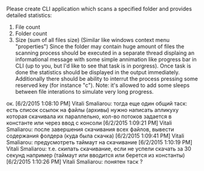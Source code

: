 Please create CLI application which scans a specified folder and provides detailed statistics:
1. File count
2. Folder count
3. Size (sum of all files size)
(Similar like windows context menu "properties")
Since the folder may contain huge amount of files the scanning process should be executed in a separate thread displaing an informational message with some simple annimation like progress bar in CLI (up to you, but I'd like to see that task is in porgress). Once task is done the statistics should be displayed in the output immediately. Additionally there should be ability to interrut the process pressing some reserved key (for instance "c").
Note: it's allowed to add some sleeps between file interations to simulate very long progress.

ок.
[6/2/2015 1:08:10 PM] Vitali Smaliarou: тогда еще один общий таск:
есть список ссылок на файлы (архивы) нужно написать апликуху которая скачивала их параллельно, кол-во потоков задается в константе или через ввод с консоли
[6/2/2015 1:09:21 PM] Vitali Smaliarou: после завершения скачивания всех файлов, вывести содержания фолдера (куда была скачка)
[6/2/2015 1:09:41 PM] Vitali Smaliarou: предусмотреть таймаут на скачивание
[6/2/2015 1:10:19 PM] Vitali Smaliarou: т.е. скипать скачивание, если не успели скачать за 30 секунд например (таймаут или вводится или берется из константы)
[6/2/2015 1:10:26 PM] Vitali Smaliarou: понятен таск ?